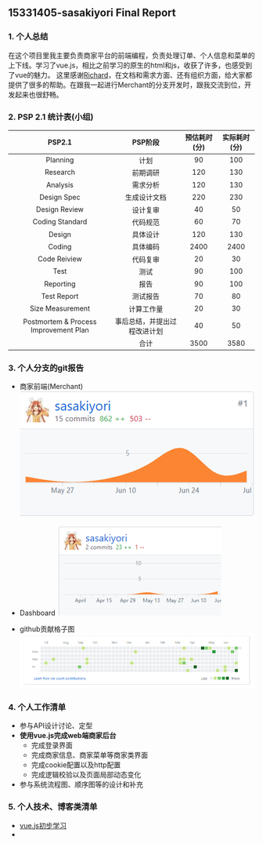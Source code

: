 ## 15331405-sasakiyori   Final Report

### 1. 个人总结

在这个项目里我主要负责商家平台的前端编程，负责处理订单、个人信息和菜单的上下线。学习了vue.js，相比之前学习的原生的html和js，收获了许多，也感受到了vue的魅力。
这里感谢[Richard](https://github.com/YinghongZhang)，在文档和需求方面、还有组织方面，给大家都提供了很多的帮助。在跟我一起进行Merchant的分支开发时，跟我交流到位，开发起来也很舒畅。

### 2. PSP 2.1 统计表(小组)

|                PSP2.1                 |     PSP阶段      | 预估耗时(分) | 实际耗时(分) |
| :-----------------------------------: | :------------: | :-----: | :-----: |
|               Planning                |       计划       |   90    |   100   |
|               Research                |      前期调研      |   120   |   130   |
|               Analysis                |      需求分析      |   120   |   130   |
|              Design Spec              |     生成设计文档     |   220   |   230   |
|             Design Review             |      设计复审      |   40    |   50    |
|            Coding Standard            |      代码规范      |   60    |   70    |
|                Design                 |      具体设计      |   120   |   130   |
|                Coding                 |      具体编码      |  2400   |  2400   |
|             Code Reiview              |      代码复审      |   20    |   30    |
|                 Test                  |       测试       |   90    |   100   |
|               Reporting               |       报告       |   90    |   100   |
|              Test Report              |      测试报告      |   70    |   80    |
|           Size Measurement            |     计算工作量      |   20    |   30    |
| Postmortem & Process Improvement Plan | 事后总结，并提出过程改进计划 |   40    |   50    |
|                                       |       合计       |  3500   |  3580   |

### 3. 个人分支的git报告
- 商家前端(Merchant)
![vue.js前端](images/15331405-1.png)

- Dashboard
![Dashboard](images/15331405-2.png)

- github贡献格子图
![Contribution](images/15331405-3.png)


### 4. 个人工作清单
- 参与API设计讨论、定型
- **使用vue.js完成web端商家后台**
	- 完成登录界面
	- 完成商家信息、商家菜单等商家类界面
	- 完成cookie配置以及http配置
	- 完成逻辑校验以及页面局部动态变化
- 参与系统流程图、顺序图等的设计和补充

### 5. 个人技术、博客类清单
- [vue.js初步学习](https://sasakiyori.github.io/2018/04/12/SAD-hw3.html)
- 

